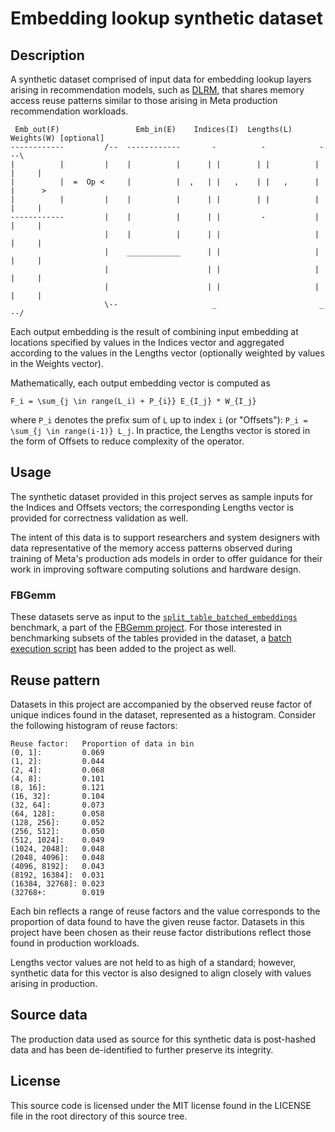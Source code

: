 # Embedding lookup synthetic dataset
## Description
A synthetic dataset comprised of input data for embedding lookup layers arising
in recommendation models, such as [DLRM](https://github.com/facebookresearch/dlrm),
that shares memory access reuse patterns similar to those arising in Meta
production recommendation workloads.

```
 Emb_out(F)                 Emb_in(E)    Indices(I)  Lengths(L)  Weights(W) [optional]
------------         /--  ------------       -          -            -    --\
|          |         |    |          |      | |        | |          | |     |
|          |  =  Op <     |          |  ,   | |   ,    | |   ,      | |      >
|          |         |    |          |      | |        | |          | |     |
------------         |    |          |      | |         -           | |     |
                     |    |          |      | |                     | |     |
                     |    ____________      | |                     | |     |
                     |                      | |                     | |     |
                     |                      | |                     | |     |
                     \--                     _                       _    --/
```

Each output embedding is the result of combining input embedding at locations
specified by values in the Indices vector and aggregated according to the values
in the Lengths vector (optionally weighted by values in the Weights vector).

Mathematically, each output embedding vector is computed as
```
F_i = \sum_{j \in range(L_i) + P_{i}} E_{I_j} * W_{I_j}
```
where `P_i` denotes the prefix sum of `L` up to index `i` (or "Offsets"): `P_i = \sum_{j \in range(i-1)} L_j`.
In practice, the Lengths vector is stored in the form of Offsets to reduce complexity of the operator.

## Usage
The synthetic dataset provided in this project serves as sample inputs for the Indices and Offsets vectors;
the corresponding Lengths vector is provided for correctness validation as well.

The intent of this data is to support researchers and system designers with data representative of the memory access patterns observed during training of Meta's production ads models in order to offer guidance for their work in improving software computing solutions and hardware design.

### FBGemm
These datasets serve as input to the [`split_table_batched_embeddings`](https://github.com/pytorch/FBGEMM/blob/main/fbgemm_gpu/bench/split_table_batched_embeddings_benchmark.py) 
benchmark, a part of the [FBGemm project](https://github.com/pytorch/FBGEMM).  For those interested
in benchmarking subsets of the tables provided in the dataset, a 
[batch execution script](https://github.com/pytorch/FBGEMM/tree/main/fbgemm_gpu/bench/scripts)  has 
been added to the project as well.

## Reuse pattern
Datasets in this project are accompanied by the observed reuse factor of unique
indices found in the dataset, represented as a histogram. Consider the following
histogram of reuse factors:

```
Reuse factor:   Proportion of data in bin
(0, 1]:         0.069
(1, 2]:         0.044
(2, 4]:         0.068
(4, 8]:         0.101
(8, 16]:        0.121
(16, 32]:       0.104
(32, 64]:       0.073
(64, 128]:      0.058
(128, 256]:     0.052
(256, 512]:     0.050
(512, 1024]:    0.049
(1024, 2048]:   0.048
(2048, 4096]:   0.048
(4096, 8192]:   0.043
(8192, 16384]:  0.031
(16384, 32768]: 0.023
(32768+:        0.019
```

Each bin reflects a range of reuse factors and the value corresponds to the
proportion of data found to have the given reuse factor. Datasets in this project
have been chosen as their reuse factor distributions reflect those found in production
workloads.

Lengths vector values are not held to as high of a standard; however, synthetic data for this vector
is also designed to align closely with values arising in production.

## Source data
The production data used as source for this synthetic data is post-hashed data and has been de-identified to
further preserve its integrity.

License
-------
This source code is licensed under the MIT license found in the
LICENSE file in the root directory of this source tree.
